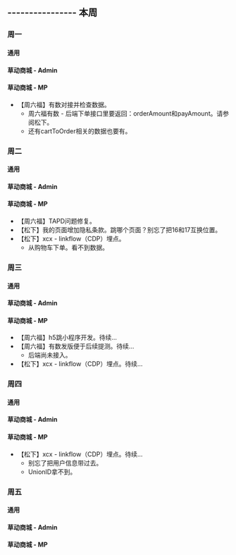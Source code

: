 ## ---------------- 本周

### 周一
#### 通用
#### 草动商城 - Admin
#### 草动商城 - MP
* 【周六福】有数对接并检查数据。
  - 周六福有数 - 后端下单接口里要返回：orderAmount和payAmount。请参阅松下。
  - 还有cartToOrder相关的数据也要有。

### 周二
#### 通用
#### 草动商城 - Admin
#### 草动商城 - MP
* 【周六福】TAPD问题修复。
* 【松下】我的页面增加隐私条款。跳哪个页面？别忘了把16和17互换位置。
* 【松下】xcx - linkflow（CDP）埋点。
  - 从购物车下单。看不到数据。

### 周三
#### 通用
#### 草动商城 - Admin
#### 草动商城 - MP
* 【周六福】h5跳小程序开发。待续...
* 【周六福】有数发版便于后续提测。待续...
  - 后端尚未接入。
* 【松下】xcx - linkflow（CDP）埋点。待续...

### 周四
#### 通用
#### 草动商城 - Admin
#### 草动商城 - MP
* 【松下】xcx - linkflow（CDP）埋点。待续...
  - 别忘了把用户信息带过去。
  - UnionID拿不到。

### 周五
#### 通用
#### 草动商城 - Admin
#### 草动商城 - MP
